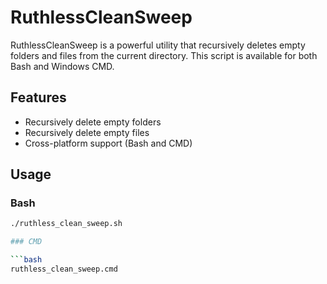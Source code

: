 # RuthlessCleanSweep

RuthlessCleanSweep is a powerful utility that recursively deletes empty folders and files from the current directory. This script is available for both Bash and Windows CMD.

## Features

- Recursively delete empty folders
- Recursively delete empty files
- Cross-platform support (Bash and CMD)

## Usage

### Bash

```bash
./ruthless_clean_sweep.sh

### CMD

```bash
ruthless_clean_sweep.cmd

